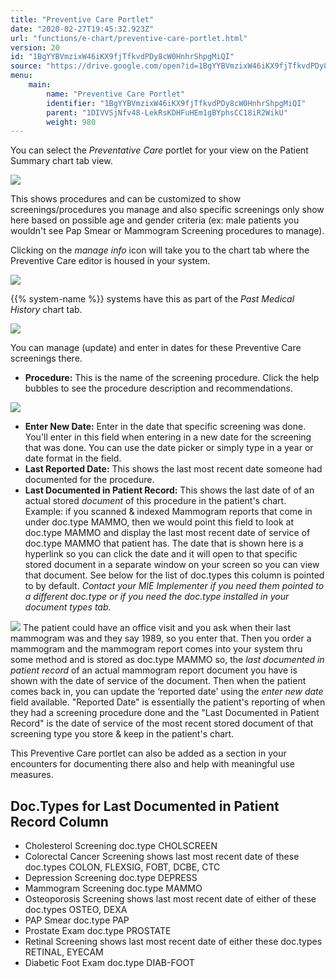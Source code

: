 ```yaml
---
title: "Preventive Care Portlet"
date: "2020-02-27T19:45:32.923Z"
url: "functions/e-chart/preventive-care-portlet.html"
version: 20
id: "1BgYYBVmzixW46iKX9fjTfkvdPDy8cW0HnhrShpgMiQI"
source: "https://drive.google.com/open?id=1BgYYBVmzixW46iKX9fjTfkvdPDy8cW0HnhrShpgMiQI"
menu:
    main:
        name: "Preventive Care Portlet"
        identifier: "1BgYYBVmzixW46iKX9fjTfkvdPDy8cW0HnhrShpgMiQI"
        parent: "1DIVVSjNfv48-LekRsKDHFuHEm1gBYphsCC18iR2WikU"
        weight: 980
---
```

You can select the *Preventative Care* portlet for your view on the Patient Summary chart tab view.

![](preventive-care-portlet.images/image1.png)

This shows procedures and can be customized to show screenings/procedures you manage and also specific screenings only show here based on possible age and gender criteria (ex: male patients you wouldn't see Pap Smear or Mammogram Screening procedures to manage).

Clicking on the *manage info* icon will take you to the chart tab where the Preventive Care editor is housed in your system.

![](preventive-care-portlet.images/image2.png)

{{% system-name %}} systems have this as part of the *Past Medical History* chart tab.

![](preventive-care-portlet.images/image3.png)

You can manage (update) and enter in dates for these Preventive Care screenings there.

* <strong>Procedure:</strong> This is the name of the screening procedure. Click the help bubbles to see the procedure description and recommendations.

![](preventive-care-portlet.images/image4.png)

* <strong>Enter New Date:</strong> Enter in the date that specific screening was done. You'll enter in this field when entering in a new date for the screening that was done. You can use the date picker or simply type in a year or date format in the field.
* <strong>Last Reported Date:</strong> This shows the last most recent date someone had documented for the procedure.
* <strong>Last Documented in Patient Record:</strong> This shows the last date of of an actual stored <em>document</em> of this procedure in the patient's chart. Example: if you scanned & indexed Mammogram reports that come in under doc.type MAMMO, then we would point this field to look at doc.type MAMMO and display the last most recent date of service of doc.type MAMMO that patient has. The date that is shown here is a hyperlink so you can click the date and it will open to that specific stored document in a separate window on your screen so you can view that document. See below for the list of doc.types this column is pointed to by default. <em>Contact your MIE Implementer if you need them pointed to a different doc.type or if you need the doc.type installed in your document types tab.</em>

![](preventive-care-portlet.images/image5.png)
The patient could have an office visit and you ask when their last mammogram was and they say 1989, so you enter that. Then you order a mammogram and the mammogram report comes into your system thru some method and is stored as doc.type MAMMO so, the *last documented in patient record* of an actual mammogram report document you have is shown with the date of service of the document. Then when the patient comes back in, you can update the ‘reported date' using the *enter new date* field available. "Reported Date" is essentially the patient's reporting of when they had a screening procedure done and the "Last Documented in Patient Record" is the date of service of the most recent stored document of that screening type you store & keep in the patient's chart.

This Preventive Care portlet can also be added as a section in your encounters for documenting there also and help with meaningful use measures.

## Doc.Types for Last Documented in Patient Record Column

* Cholesterol Screening doc.type CHOLSCREEN
* Colorectal Cancer Screening shows last most recent date of these doc.types COLON, FLEXSIG, FOBT, DCBE, CTC
* Depression Screening doc.type DEPRESS
* Mammogram Screening doc.type MAMMO
* Osteoporosis Screening shows last most recent date of either of these doc.types OSTEO, DEXA
* PAP Smear doc.type PAP
* Prostate Exam doc.type PROSTATE
* Retinal Screening shows last most recent date of either these doc.types RETINAL, EYECAM
* Diabetic Foot Exam doc.type DIAB-FOOT
